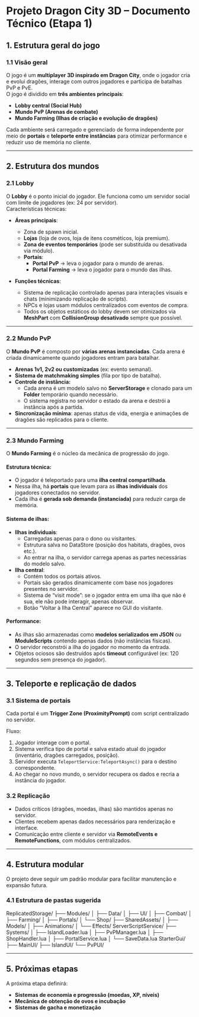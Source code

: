 # Projeto Dragon City 3D – Documento Técnico (Etapa 1)

## 1. Estrutura geral do jogo

### 1.1 Visão geral

O jogo é um **multiplayer 3D inspirado em Dragon City**, onde o jogador cria e evolui dragões, interage com outros jogadores e participa de batalhas PvP e PvE.  
O jogo é dividido em **três ambientes principais**:

-   **Lobby central (Social Hub)**
-   **Mundo PvP (Arenas de combate)**
-   **Mundo Farming (Ilhas de criação e evolução de dragões)**

Cada ambiente será carregado e gerenciado de forma independente por meio de **portais** e **teleporte entre instâncias** para otimizar performance e reduzir uso de memória no cliente.

---

## 2. Estrutura dos mundos

### 2.1 Lobby

O **Lobby** é o ponto inicial do jogador. Ele funciona como um servidor social com limite de jogadores (ex: 24 por servidor).  
Características técnicas:

-   **Áreas principais**:

    -   Zona de spawn inicial.
    -   **Lojas** (loja de ovos, loja de itens cosméticos, loja premium).
    -   **Zona de eventos temporários** (pode ser substituída ou desativada via módulo).
    -   **Portais**:
        -   **Portal PvP** → leva o jogador para o mundo de arenas.
        -   **Portal Farming** → leva o jogador para o mundo das ilhas.

-   **Funções técnicas**:
    -   Sistema de replicação controlado apenas para interações visuais e chats (minimizando replicação de scripts).
    -   NPCs e lojas usam módulos centralizados com eventos de compra.
    -   Todos os objetos estáticos do lobby devem ser otimizados via **MeshPart** com **CollisionGroup desativado** sempre que possível.

---

### 2.2 Mundo PvP

O **Mundo PvP** é composto por **várias arenas instanciadas**. Cada arena é criada dinamicamente quando jogadores entram para batalhar.

-   **Arenas 1v1, 2v2 ou customizadas** (ex: evento semanal).
-   **Sistema de matchmaking simples** (fila por tipo de batalha).
-   **Controle de instância:**
    -   Cada arena é um modelo salvo no **ServerStorage** e clonado para um **Folder** temporário quando necessário.
    -   O sistema registra no servidor o estado da arena e destrói a instância após a partida.
-   **Sincronização mínima**: apenas status de vida, energia e animações de dragões são replicados para o cliente.

---

### 2.3 Mundo Farming

O **Mundo Farming** é o núcleo da mecânica de progressão do jogo.

#### Estrutura técnica:

-   O jogador é teleportado para uma **ilha central compartilhada**.
-   Nessa ilha, há **portais** que levam para as **ilhas individuais** dos jogadores conectados no servidor.
-   Cada ilha é **gerada sob demanda (instanciada)** para reduzir carga de memória.

#### Sistema de ilhas:

-   **Ilhas individuais**:
    -   Carregadas apenas para o dono ou visitantes.
    -   Estrutura salva no DataStore (posição dos habitats, dragões, ovos etc.).
    -   Ao entrar na ilha, o servidor carrega apenas as partes necessárias do modelo salvo.
-   **Ilha central**:
    -   Contém todos os portais ativos.
    -   Portais são gerados dinamicamente com base nos jogadores presentes no servidor.
    -   Sistema de “visit mode”: se o jogador entra em uma ilha que não é sua, ele não pode interagir, apenas observar.
    -   Botão “Voltar à Ilha Central” aparece no GUI do visitante.

#### Performance:

-   As ilhas são armazenadas como **modelos serializados em JSON** ou **ModuleScripts** contendo apenas dados (não instâncias físicas).
-   O servidor reconstrói a ilha do jogador no momento da entrada.
-   Objetos ociosos são destruídos após **timeout** configurável (ex: 120 segundos sem presença do jogador).

---

## 3. Teleporte e replicação de dados

### 3.1 Sistema de portais

Cada portal é um **Trigger Zone (ProximityPrompt)** com script centralizado no servidor.

Fluxo:

1. Jogador interage com o portal.
2. Sistema verifica tipo de portal e salva estado atual do jogador (inventário, dragões carregados, posição).
3. Servidor executa `TeleportService:TeleportAsync()` para o destino correspondente.
4. Ao chegar no novo mundo, o servidor recupera os dados e recria a instância do jogador.

### 3.2 Replicação

-   Dados críticos (dragões, moedas, ilhas) são mantidos apenas no servidor.
-   Clientes recebem apenas dados necessários para renderização e interface.
-   Comunicação entre cliente e servidor via **RemoteEvents e RemoteFunctions**, com módulos centralizados.

---

## 4. Estrutura modular

O projeto deve seguir um padrão modular para facilitar manutenção e expansão futura.

### 4.1 Estrutura de pastas sugerida

ReplicatedStorage/
├── Modules/
│ ├── Data/
│ ├── UI/
│ ├── Combat/
│ ├── Farming/
│ ├── Portals/
│ └── Shop/
├── SharedAssets/
│ ├── Models/
│ ├── Animations/
│ └── Effects/
ServerScriptService/
├── Systems/
│ ├── IslandLoader.lua
│ ├── PvPManager.lua
│ ├── ShopHandler.lua
│ ├── PortalService.lua
│ └── SaveData.lua
StarterGui/
├── MainUI/
├── IslandUI/
└── PvPUI/

---

## 5. Próximas etapas

A próxima etapa definirá:

-   **Sistemas de economia e progressão (moedas, XP, níveis)**
-   **Mecânica de obtenção de ovos e incubação**
-   **Sistemas de gacha e monetização**
